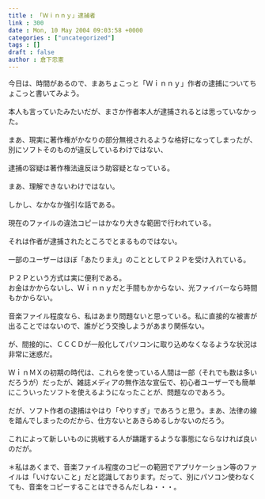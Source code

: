 ```yaml
---
title : 「Ｗｉｎｎｙ」逮捕者
link : 300
date : Mon, 10 May 2004 09:03:58 +0000
categories : ["uncategorized"]
tags : []
draft : false
author : 倉下忠憲
---
```


今日は、時間があるので、まあちょこっと「Ｗｉｎｎｙ」作者の逮捕についてちょこっと書いてみよう。<BR><BR>本人も言っていたみたいだが、まさか作者本人が逮捕されるとは思っていなかった。<BR><BR>まあ、現実に著作権がかなりの部分無視されるような格好になってしまったが、別にソフトそのものが違反しているわけではない、<BR><BR>逮捕の容疑は著作権法違反ほう助容疑となっている。<BR><BR>まあ、理解できないわけではない。<BR><BR>しかし、なかなか強引な話である。<BR><BR>現在のファイルの違法コピーはかなり大きな範囲で行われている。<BR><BR>それは作者が逮捕されたところでとまるものではない。<BR><BR>一部のユーザーはほぼ「あたりまえ」のこととしてＰ２Ｐを受け入れている。<BR><BR>Ｐ２Ｐという方式は実に便利である。<BR>お金はかからないし、Ｗｉｎｎｙだと手間もかからない、光ファイバーなら時間もかからない。<BR><BR>音楽ファイル程度なら、私はあまり問題ないと思っている。私に直接的な被害が出ることではないので、誰がどう交換しようがあまり関係ない。<BR><BR>が、間接的に、ＣＣＣＤが一般化してパソコンに取り込めなくなるような状況は非常に迷惑だ。<BR><BR>ＷｉｎＭＸの初期の時代は、これらを使っている人間は一部（それでも数は多いだろうが）だったが、雑誌メディアの無作法な宣伝で、初心者ユーザーでも簡単にこういったソフトを使えるようになったことが、問題なのであろう。<BR><BR>だが、ソフト作者の逮捕はやはり「やりすぎ」であろうと思う。まあ、法律の線を踏んでしまったのだから、仕方ないとあきらめるしかないのだろう。<BR><BR>これによって新しいものに挑戦する人が躊躇するような事態にならなければ良いのだが。<BR><BR>＊私はあくまで、音楽ファイル程度のコピーの範囲でアプリケーション等のファイルは「いけないこと」だと認識しております。だって、別にパソコン使わなくても、音楽をコピーすることはできるんだしね・・・。<br><br>
